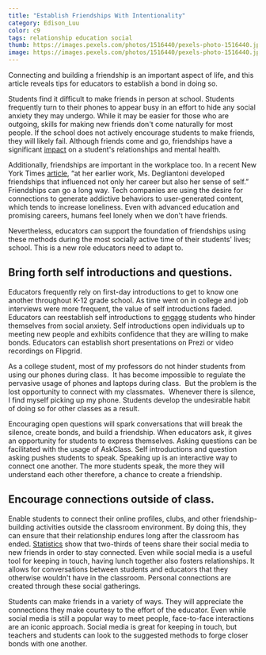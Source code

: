 ```yaml
---
title: "Establish Friendships With Intentionality"
category: Edison_Luu
color: c9
tags: relationship education social
thumb: https://images.pexels.com/photos/1516440/pexels-photo-1516440.jpeg?auto=compress&cs=tinysrgb&w=1260&h=750&dpr=2
image: https://images.pexels.com/photos/1516440/pexels-photo-1516440.jpeg?auto=compress&cs=tinysrgb&w=1260&h=750&dpr=2 
---
```

Connecting and building a friendship is an important aspect of life, and this article reveals tips for educators to establish a bond in doing so.
<!--more-->

Students find it difficult to make friends in person at school. Students frequently turn to their phones to appear busy in an effort to hide any social anxiety they may undergo. While it may be easier for those who are outgoing, skills for making new friends don't come naturally for most people. If the school does not actively encourage students to make friends, they will likely fail. Although friends come and go, friendships have a significant [impact] on a student's relationships and mental health. 

Additionally, friendships are important in the workplace too. In a recent New York Times [article], “at her earlier work, Ms. Degliantoni developed friendships that influenced not only her career but also her sense of self.” Friendships can go a long way. Tech companies are using the desire for connections to generate addictive behaviors to user-generated content, which tends to increase loneliness. Even with advanced education and promising careers, humans feel lonely when we don't have friends. 

Nevertheless, educators can support the foundation of friendships using these methods during the most socially active time of their students' lives; school. This is a new role educators need to adapt to. 

## Bring forth self introductions and questions. 
Educators frequently rely on first-day introductions to get to know one another throughout K-12 grade school. As time went on in college and job interviews were more frequent, the value of self introductions faded. Educators can reestablish self introductions to [engage] students who hinder themselves from social anxiety. Self introductions open individuals up to meeting new people and exhibits confidence that they are willing to make bonds. Educators can establish short presentations on Prezi or video recordings on Flipgrid. 

As a college student, most of my professors do not hinder students from using our phones during class.  It has become impossible to regulate the pervasive usage of phones and laptops during class.  But the problem is the lost opportunity to connect with my classmates.  Whenever there is silence, I find myself picking up my phone. Students develop the undesirable habit of doing so for other classes as a result. 

Encouraging open questions will spark conversations that will break the silence, create bonds, and build a friendship. When educators ask, it gives an opportunity for students to express themselves. Asking questions can be facilitated with the usage of AskClass. Self introductions and question asking pushes students to speak. Speaking up is an interactive way to connect one another. The more students speak, the more they will understand each other therefore, a chance to create a friendship. 

## Encourage connections outside of class. 
Enable students to connect their online profiles, clubs, and other friendship-building activities outside the classroom environment. By doing this, they can ensure that their relationship endures long after the classroom has ended. [Statistics] show that two-thirds of teens share their social media to new friends in order to stay connected. Even while social media is a useful tool for keeping in touch, having lunch together also fosters relationships. It allows for conversations between students and educators that they otherwise wouldn't have in the classroom. Personal connections are created through these social gatherings. 

Students can make friends in a variety of ways. They will appreciate the connections they make courtesy to the effort of the educator. Even while social media is still a popular way to meet people, face-to-face interactions are an iconic approach. Social media is great for keeping in touch, but teachers and students can look to the suggested methods to forge closer bonds with one another.


[impact]: https://www.goodwin.edu/enews/friendship-and-the-life-and-longevity-of-college-learners/
[article]: https://www.nytimes.com/2022/07/14/business/work-friends.html
[engage]: https://askclass.com/
[Statistics]: https://www.pewresearch.org/internet/2015/08/06/chapter-4-social-media-and-friendships/
